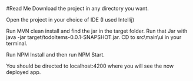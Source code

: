 #Read Me
Download the project in any directory you want.

Open the project in your choice of IDE (I used Intellij)

Run MVN clean install and find the jar in the target folder.
Run that Jar with java -jar target/todoItems-0.0.1-SNAPSHOT.jar.
CD to src\main\ui in your terminal.

Run NPM Install and then run NPM Start.

You should be directed to localhost:4200 where you will see the now deployed app.
